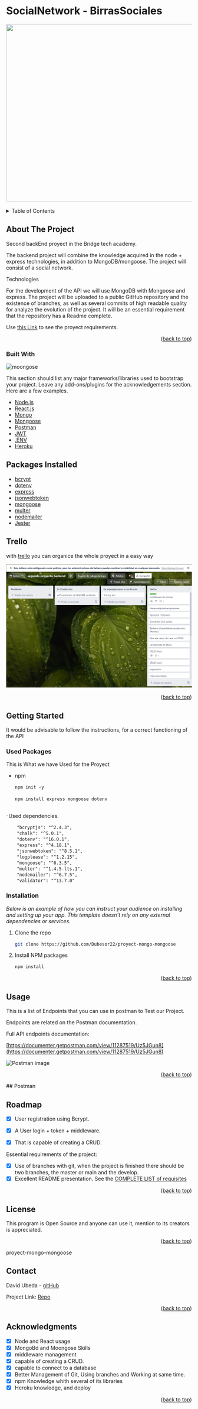 # SocialNetwork - BirrasSociales

<!-- PROJECT LOGO -->

<p align="center">
  <img width="640" height="480" src="https://mediashower.com/img/3F0DB446-334E-11E5-A30A-C9395910E613/bigstock-Beer-Flight-48979337.jpg">
</p>

<!-- TABLE OF CONTENTS -->
<details>
  <summary>Table of Contents</summary>
  <ol>
    <li>
      <a href="#about-the-project">About The Project</a>
      <ul>
        <li><a href="#built-with">Built With</a></li>
      </ul>
    </li>
    <li>
      <a href="#getting-started">Getting Started</a>
      <ul>
        <li><a href="#installation">Installation</a></li>
      </ul>
    </li>
    <li><a href="#usage">Usage</a></li>
    <li><a href="#roadmap">Roadmap</a></li>
    <li><a href="#license">License</a></li>
    <li><a href="#contact">Contact</a></li>
    <li><a href="#acknowledgments">Acknowledgments</a></li>
  </ol>
</details>

<!-- ABOUT THE PROJECT -->

## About The Project

Second backEnd proyect in the Bridge tech academy.

The backend project will combine the knowledge acquired in the
node + express technologies, in addition to MongoDB/mongoose.
The project will consist of a social network.

Technologies

For the development of the API we will use MongoDB with Mongoose and express.
The project will be uploaded to a public GitHub repository and the
existence of branches, as well as several commits of high readable quality for
analyze the evolution of the project.
It will be an essential requirement that the repository has a Readme
complete.


Use [this Link](https://docs.google.com/document/d/1Ls9hd-X-NSqukJ0G-VKlXq8PXSQ6wrAJCrXZtu69rMY/edit) to see the proyect requirements.

<p align="right">(<a href="#top">back to top</a>)</p>

### Built With

![moongose](https://thecodebarbarian.com/images/mongoose5.png)

This section should list any major frameworks/libraries used to bootstrap your project. Leave any add-ons/plugins for the acknowledgements section. Here are a few examples.

- [Node.js](https://node.org/)
- [React.js](https://reactjs.org/)
- [Mongo](https://www.mongodb.com/)
- [Mongoose](https://mongoosejs.com/)
- [Postman](https://www.postman.com/)
- [JWT](https://jwt.io//)
- [.ENV](https://dotenv.io//)
- [Heroku](https://id.heroku.com/)

## Packages Installed

* [bcrypt](https://www.npmjs.com/package/bcrypt)
* [dotenv](https://www.npmjs.com/package/dotenv)
* [express](https://www.npmjs.com/package/express)
* [jsonwebtoken](https://www.npmjs.com/package/jsonwebtoken)
* [mongoose](https://www.npmjs.com/package/mongoose)
* [multer](https://www.npmjs.com/package/multer)
* [nodemailer](https://www.npmjs.com/package/nodemailer)
* [Jester](https://www.npmjs.com/package/jester)


## Trello

with [trello](https://trello.com/b/GS70Xdtg/segundo-proyecto-backend) you can organice the whole proyect in a easy way

![Trello image](./assets/trello.jpg)





<p align="right">(<a href="#top">back to top</a>)</p>

<!-- GETTING STARTED -->

## Getting Started

It would be advisable to follow the instructions, for a correct functioning of the API

### Used Packages

This is What we have Used for the Proyect

- npm

  ```
  npm init -y

  npm install express mongoose dotenv


  ```

-Used dependencies.

```
    "bcryptjs": "^2.4.3",
    "chalk": "^5.0.1",
    "dotenv": "^16.0.1",
    "express": "^4.18.1",
    "jsonwebtoken": "^8.5.1",
    "logplease": "^1.2.15",
    "mongoose": "^6.3.5",
    "multer": "^1.4.5-lts.1",
    "nodemailer": "^6.7.5",
    "validator": "^13.7.0"

  ```


### Installation

_Below is an example of how you can instruct your audience on installing and setting up your app. This template doesn't rely on any external dependencies or services._

1. Clone the repo
   ```sh
   git clone https://github.com/Dubesor22/proyect-mongo-mongoose
   ```
2. Install NPM packages
   ```sh
   npm install
   ```

<p align="right">(<a href="#top">back to top</a>)</p>

<!-- USAGE EXAMPLES -->

## Usage

This is a list of Endpoints that you can use in postman to Test our Project.

Endpoints are related on the Postman documentation.

Full API endpoints documentation:

[https://documenter.getpostman.com/view/11287519/Uz5JGun8](https://documenter.getpostman.com/view/11287519/Uz5JGun8)

![Postman image](./assets/%E5%B1%8F%E5%B9%95%E6%88%AA%E5%9B%BE%202022-06-06%20210624.png)


<p align="right">(<a href="#top">back to top</a>)</p>
## Postman

<!-- ROADMAP -->

## Roadmap

- [x] User registration using Bcrypt.
- [x] A User login + token + middleware.
- [x] That is capable of creating a CRUD.


Essential requirements of the project:

- [x] Use of branches with git, when the project is finished there should be two branches, the master or main and the develop.
- [x] Excellent README presentation.
      See the [COMPLETE LIST of requisites](https://docs.google.com/document/d/1yey2fRgu8OkH0T2EUfP3Svixxq7geW1HmxxoOExK6Go/edit#)

<p align="right">(<a href="#top">back to top</a>)</p>

<!-- LICENSE -->

## License

This program is Open Source and anyone can use it, mention to its creators is appreciated.

<p align="right">(<a href="#top">back to top</a>)</p>

<!-- CONTACT -->
proyect-mongo-mongoose
## Contact

David Ubeda - [gitHub](https://github.com/dubesor22)

Project Link: [Repo](https://github.com/dubesor22/proyect-mongo-mongoose)

<p align="right">(<a href="#top">back to top</a>)</p>

<!-- ACKNOWLEDGMENTS -->

## Acknowledgments

- [x] Node and React usage
- [x] MongoBd and Moongose Skills
- [x] middleware management
- [x] capable of creating a CRUD.
- [x] capable to connect to a database
- [x] Better Management of Git, Using branches and Working at same time.
- [x] npm Knowledge whith several of its libraries
- [x] Heroku knowledge, and deploy

<p align="right">(<a href="#top">back to top</a>)</p>

<!-- MARKDOWN LINKS & IMAGES -->
<!-- https://www.markdownguide.org/basic-syntax/#reference-style-links -->

[contributors-shield]: https://img.shields.io/github/contributors/othneildrew/Best-README-Template.svg?style=for-the-badge
[contributors-url]: https://github.com/othneildrew/Best-README-Template/graphs/contributors
[forks-shield]: https://img.shields.io/github/forks/othneildrew/Best-README-Template.svg?style=for-the-badge
[forks-url]: https://github.com/othneildrew/Best-README-Template/network/members
[stars-shield]: https://img.shields.io/github/stars/othneildrew/Best-README-Template.svg?style=for-the-badge
[stars-url]: https://github.com/othneildrew/Best-README-Template/stargazers
[issues-shield]: https://img.shields.io/github/issues/othneildrew/Best-README-Template.svg?style=for-the-badge
[issues-url]: https://github.com/othneildrew/Best-README-Template/issues
[license-shield]: https://img.shields.io/github/license/othneildrew/Best-README-Template.svg?style=for-the-badge
[license-url]: https://github.com/othneildrew/Best-README-Template/blob/master/LICENSE.txt
[linkedin-shield]: https://img.shields.io/badge/-LinkedIn-black.svg?style=for-the-badge&logo=linkedin&colorB=555
[linkedin-url]: https://linkedin.com/in/othneildrew
[product-screenshot]: images/screenshot.png
